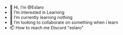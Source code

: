 - 👋 Hi, I’m @Eslaro
- 👀 I’m interested in Learning
- 🌱 I’m currently learning nothing
- 💞️ I’m looking to collaborate on something when i learn
- 📫 How to reach me Discord "eslaro"

<!---
Eslaro/Eslaro is a ✨ special ✨ repository because its `README.md` (this file) appears on your GitHub profile.
You can click the Preview link to take a look at your changes.
--->
